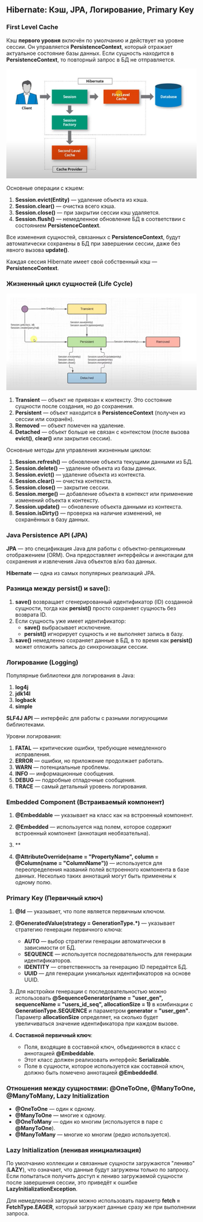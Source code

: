 ## Hibernate: Кэш, JPA, Логирование, Primary Key

### First Level Cache

Кэш **первого уровня** включён по умолчанию и действует на уровне сессии. Он управляется **PersistenceContext**, который отражает актуальное состояние базы данных. Если сущность находится в **PersistenceContext**, то повторный запрос в БД не отправляется.

![cache](./assets/cache-diagram.jpg)

Основные операции с кэшем:

1. **Session.evict(Entity)** — удаление объекта из кэша.
2. **Session.clear()** — очистка всего кэша.
3. **Session.close()** — при закрытии сессии кэш удаляется.
4. **Session.flush()** — немедленное обновление БД в соответствии с состоянием **PersistenceContext**.

Все изменения сущностей, связанных с **PersistenceContext**, будут автоматически сохранены в БД при завершении сессии, даже без явного вызова **update()**.

Каждая сессия Hibernate имеет свой собственный кэш — **PersistenceContext**.

### Жизненный цикл сущностей (Life Cycle)

![life cycle](./assets//life-cycle-diagram.png)

1. **Transient** — объект не привязан к контексту. Это состояние сущности после создания, но до сохранения.
2. **Persistent** — объект находится в **PersistenceContext** (получен из сессии или сохранён).
3. **Removed** — объект помечен на удаление.
4. **Detached** — объект больше не связан с контекстом (после вызова **evict()**, **clear()** или закрытия сессии).

Основные методы для управления жизненным циклом:

1. **Session.refresh()** — обновление объекта текущими данными из БД.
2. **Session.delete()** — удаление объекта из базы данных.
3. **Session.evict()** — удаление объекта из контекста.
4. **Session.clear()** — очистка контекста.
5. **Session.close()** — закрытие сессии.
6. **Session.merge()** — добавление объекта в контекст или применение изменений объекта к контексту.
7. **Session.update()** — обновление объекта данными из контекста.
8. **Session.isDirty()** — проверка на наличие изменений, не сохранённых в базу данных.

### Java Persistence API (JPA)

**JPA** — это спецификация Java для работы с объектно-реляционным отображением (ORM). Она предоставляет интерфейсы и аннотации для сохранения и извлечения Java объектов в/из баз данных.

**Hibernate** — одна из самых популярных реализаций JPA.

### Разница между persist() и save():

1. **save()** возвращает сгенерированный идентификатор (ID) созданной сущности, тогда как **persist()** просто сохраняет сущность без возврата ID.
2. Если сущность уже имеет идентификатор:
   - **save()** выбрасывает исключение.
   - **persist()** игнорирует сущность и не выполняет запись в базу.
3. **save()** немедленно сохраняет данные в БД, в то время как **persist()** может отложить запись до синхронизации сессии.

### Логирование (Logging)

Популярные библиотеки для логирования в Java:

1. **log4j**
2. **jdk14l**
3. **logback**
4. **simple**

**SLF4J API** — интерфейс для работы с разными логирующими библиотеками.

Уровни логирования:

1. **FATAL** — критические ошибки, требующие немедленного исправления.
2. **ERROR** — ошибки, но приложение продолжает работать.
3. **WARN** — потенциальные проблемы.
4. **INFO** — информационные сообщения.
5. **DEBUG** — подробные отладочные сообщения.
6. **TRACE** — самый детальный уровень логирования.

### Embedded Component (Встраиваемый компонент)

1. **@Embeddable** — указывает на класс как на встроенный компонент.
2. **@Embedded** — используется над полем, которое содержит встроенный компонент (аннотация необязательна).
3. \*\*

4. **@AttributeOverride(name = "PropertyName", column = @Column(name = "ColumnName"))** — используется для переопределения названий полей встроенного компонента в базе данных. Несколько таких аннотаций могут быть применены к одному полю.

### Primary Key (Первичный ключ)

1. **@Id** — указывает, что поле является первичным ключом.
2. **@GeneratedValue(strategy = GenerationType.\*)** — указывает стратегию генерации первичного ключа:

   - **AUTO** — выбор стратегии генерации автоматически в зависимости от БД.
   - **SEQUENCE** — используется последовательность для генерации идентификаторов.
   - **IDENTITY** — ответственность за генерацию ID передаётся БД.
   - **UUID** — для генерации уникальных идентификаторов на основе UUID.

3. Для настройки генерации с последовательностью можно использовать **@SequenceGenerator(name = "user_gen", sequenceName = "users_id_seq", allocationSize = 1)** в комбинации с **GenerationType.SEQUENCE** и параметром **generator = "user_gen"**. Параметр **allocationSize** определяет, на сколько будет увеличиваться значение идентификатора при каждом вызове.

4. **Составной первичный ключ**:
   - Поля, входящие в составной ключ, объединяются в класс с аннотацией **@Embeddable**.
   - Этот класс должен реализовать интерфейс **Serializable**.
   - Поле в сущности, которое используется как составной ключ, должно быть помечено аннотацией **@EmbeddedId**.

### Отношения между сущностями: @OneToOne, @ManyToOne, @ManyToMany, Lazy Initialization

- **@OneToOne** — один к одному.
- **@ManyToOne** — многие к одному.
- **@OneToMany** — один ко многим (используется в паре с **@ManyToOne**).
- **@ManyToMany** — многие ко многим (редко используется).

### Lazy Initialization (ленивая инициализация)

По умолчанию коллекции и связанные сущности загружаются "лениво" (**LAZY**), что означает, что данные будут загружены только по запросу. Если попытаться получить доступ к лениво загружаемой сущности после завершения сессии, это приведёт к ошибке **LazyInitializationException**.

Для немедленной загрузки можно использовать параметр **fetch = FetchType.EAGER**, который загружает данные сразу же при выполнении запроса.
